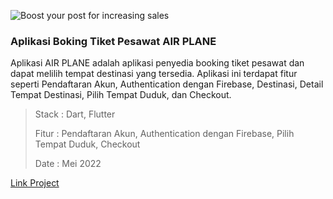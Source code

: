 ![Boost your post for increasing sales](/images/portfolio/01.png)

### Aplikasi Boking Tiket Pesawat AIR PLANE

Aplikasi AIR PLANE adalah aplikasi penyedia booking tiket pesawat dan dapat melilih tempat destinasi yang tersedia. Aplikasi ini terdapat fitur seperti Pendaftaran Akun, Authentication dengan Firebase, Destinasi, Detail Tempat Destinasi, Pilih Tempat Duduk, dan Checkout.

> Stack : Dart, Flutter
> 
> Fitur : Pendaftaran Akun, Authentication dengan Firebase, Pilih Tempat Duduk, Checkout
> 
> Date : Mei 2022

<a href="https://github.com/hendryas/airplane" className="btn btn-primary" target='_blank'>Link Project</a>
